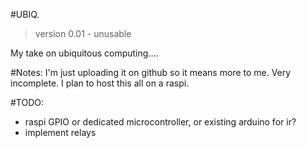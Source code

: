 #UBIQ.
> version 0.01 - unusable

My take on ubiquitous computing....

#Notes:
I'm just uploading it on github so it means more to me. Very incomplete.
I plan to host this all on a raspi.

#TODO:
- raspi GPIO or dedicated microcontroller, or existing arduino for ir?
- implement relays                                  
